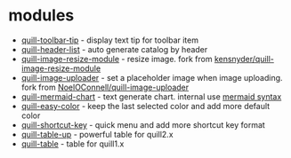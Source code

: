 # modules

- [quill-toolbar-tip](https://github.com/opentiny/quill-toolbar-tip) - display text tip for toolbar item
- [quill-header-list](https://github.com/opentiny/quill-header-list) - auto generate catalog by header
- [quill-image-resize-module](https://github.com/quill-modules/quill-image-resize-module) - resize image. fork from [kensnyder/quill-image-resize-module](https://github.com/kensnyder/quill-image-resize-module)
- [quill-image-uploader](https://github.com/quill-modules/quill-image-uploader) - set a placeholder image when image uploading. fork from [NoelOConnell/quill-image-uploader](https://github.com/NoelOConnell/quill-image-uploader)
- [quill-mermaid-chart](https://github.com/quill-modules/quill-mermaid-chart) - text generate chart. internal use [mermaid syntax](https://mermaid.js.org/)
- [quill-easy-color](https://github.com/quill-modules/quill-easy-color) - keep the last selected color and add more default color
- [quill-shortcut-key](https://github.com/quill-modules/quill-shortcut-key) - quick menu and add more shortcut key format
- [quill-table-up](https://github.com/zzxming/quill-table-up) - powerful table for quill2.x
- [quill-table](https://github.com/quill-modules/quill-table) - table for quill1.x
